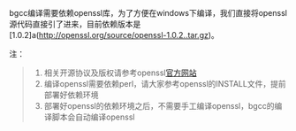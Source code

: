 bgcc编译需要依赖openssl库，为了方便在windows下编译，我们直接将openssl源代码直接引了进来，目前依赖版本是[1.0.2]a(http://openssl.org/source/openssl-1.0.2..tar.gz)。

注：
>1. 相关开源协议及版权请参考openssl[官方网站](http://openssl.org)
>2. 编译openssl需要依赖perl，请大家参考openssl的INSTALL文件，提前部署好依赖环境 
>3. 部署好openssl的依赖环境之后，不需要手工编译openssl，bgcc的编译脚本会自动编译openssl


